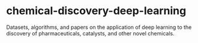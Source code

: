 # chemical-discovery-deep-learning
Datasets, algorithms, and papers on the application of deep learning to the discovery of pharmaceuticals, catalysts, and other novel chemicals. 

